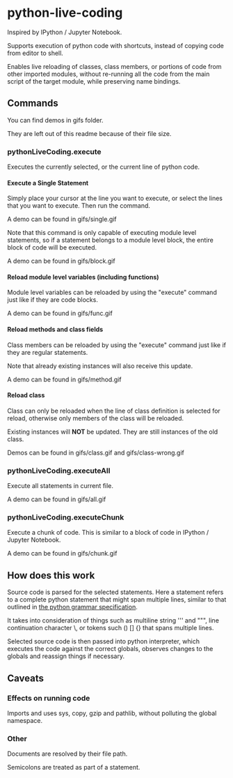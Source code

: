 # python-live-coding

Inspired by IPython / Jupyter Notebook.

Supports execution of python code with shortcuts, instead of copying code from editor to shell.

Enables live reloading of classes, class members, or portions of code from other imported modules, without re-running all the code from the main script of the target module, while preserving name bindings.

## Commands

You can find demos in gifs folder.

They are left out of this readme because of their file size.

### pythonLiveCoding.execute

Executes the currently selected, or the current line of python code.

#### Execute a Single Statement

Simply place your cursor at the line you want to execute, or select the lines that you want to execute. Then run the command.

A demo can be found in gifs/single.gif

Note that this command is only capable of executing module level statements, so if a statement belongs to a module level block, the entire block of code will be executed.

A demo can be found in gifs/block.gif

#### Reload module level variables (including functions)

Module level variables can be reloaded by using the "execute" command just like if they are code blocks.

A demo can be found in gifs/func.gif

#### Reload methods and class fields

Class members can be reloaded by using the "execute" command just like if they are regular statements.

Note that already existing instances will also receive this update.

A demo can be found in gifs/method.gif

#### Reload class

Class can only be reloaded when the line of class definition is selected for reload, otherwise only members of the class will be reloaded.

Existing instances will **NOT** be updated. They are still instances of the old class.

Demos can be found in gifs/class.gif and gifs/class-wrong.gif

### pythonLiveCoding.executeAll

Execute all statements in current file.

A demo can be found in gifs/all.gif

### pythonLiveCoding.executeChunk

Execute a chunk of code. This is similar to a block of code in IPython / Jupyter Notebook.

A demo can be found in gifs/chunk.gif

## How does this work

Source code is parsed for the selected statements. Here a statement refers to a complete python statement that might span multiple lines, similar to that outlined in [the python grammar specification](https://docs.python.org/3/reference/grammar.html).

It takes into consideration of things such as multiline string ''' and """, line continuation character \\, or tokens such () [] {} that spans multiple lines.

Selected source code is then passed into python interpreter, which executes the code against the correct globals, observes changes to the globals and reassign things if necessary.

## Caveats

### Effects on running code

Imports and uses sys, copy, gzip and pathlib, without polluting the global namespace.

### Other

Documents are resolved by their file path.

Semicolons are treated as part of a statement.
